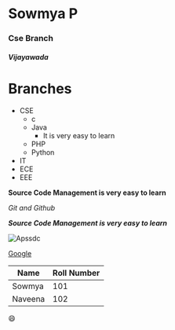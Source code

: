 # Sowmya P
### Cse Branch

##### Vijayawada


# Branches

- CSE
  - c
  - Java
    - It is very easy to learn
  - PHP
  - Python
- IT
- ECE
- EEE

**Source Code Management is very easy to learn**

*Git and Github*

***Source Code Management is very easy to learn***

![Apssdc](http://engineering.apssdc.in/dassault/images/APSSDC-Logo.png)

[Google](www.google.com)


Name|Roll Number
---|---
Sowmya|101
Naveena|102


:smile:
